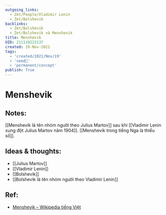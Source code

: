 ```yaml
---
outgoing_links:
  - Zet/People/Vladimir Lenin
  - Zet/Bolshevik
backlinks:
  - Zet/Bolshevik
  - Zet/Bolshevik và Menshevik
title: Menshevik
UID: 211119223137
created: 19-Nov-2021
tags:
  - 'created/2021/Nov/19'
  - 'seed🥜'
  - 'permanent/concept'
publish: True
---
```

# Menshevik

## Notes:
[[Menshevik là tên nhóm người theo Julius Martov]] sau khi [[Vladimir Lenin xung đột Julius Martov năm 1904]]. [[Menshevik trong tiếng Nga là thiểu số]].

## Ideas & thoughts:
- [[Julius Martov]]
- [[Vladimir Lenin]]
- [[Bolshevik]]
- [[Bolshevik là tên nhóm người theo Vladimir Lenin]]

## Ref:
- [Menshevik – Wikipedia tiếng Việt](https://vi.wikipedia.org/wiki/Menshevik)